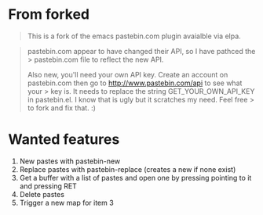 # From forked 
> This is a fork of the emacs pastebin.com plugin avaialble via elpa.

> pastebin.com appear to have changed their API, so I have pathced the > pastebin.com file to reflect the new API.
> 
> Also new, you'll need your own API key. Create an account on 
> pastebin.com then go to http://www.pastebin.com/api to see what your > key is. It needs to replace the string GET_YOUR_OWN_API_KEY in 
> pastebin.el. I know that is ugly but it scratches my need. Feel free > to fork and fix that. :)

# Wanted features

1. New pastes with pastebin-new
2. Replace pastes with pastebin-replace (creates a new if none exist)
3. Get a buffer with a list of pastes and open one by pressing pointing to it and pressing RET
4. Delete pastes
5. Trigger a new map for item 3
